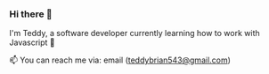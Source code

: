 ### Hi there 👋
I'm Teddy, a software developer currently learning how to work with Javascript  🔭

 📫 You can reach me via: email (teddybrian543@gmail.com)
<!--
**Niarb144/Niarb144** is a ✨ _special_ ✨ repository because its `README.md` (this file) appears on your GitHub profile.

Here are some ideas to get you started:

- 🔭 I’m currently working on ...
- 🌱 I’m currently learning ...
- 👯 I’m looking to collaborate on ...
- 🤔 I’m looking for help with ...
- 💬 Ask me about ...
- 📫 How to reach me: ...
- 😄 Pronouns: ...
- ⚡ Fun fact: ...
-->
